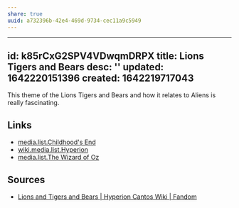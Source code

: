 ```yaml
---
share: true
uuid: a732396b-42e4-469d-9734-cec11a9c5949
---
```

---
id: k85rCxG2SPV4VDwqmDRPX
title: Lions Tigers and Bears
desc: ''
updated: 1642220151396
created: 1642219717043
---

This theme of the Lions Tigers and Bears and how it relates to Aliens is really fascinating.

## Links

* [media.list.Childhood's End](/undefined)
* [wiki.media.list.Hyperion](/undefined)
* [media.list.The Wizard of Oz](/undefined)

## Sources

* [Lions and Tigers and Bears | Hyperion Cantos Wiki | Fandom](https://hyperioncantos.fandom.com/wiki/Lions_and_Tigers_and_Bears)
